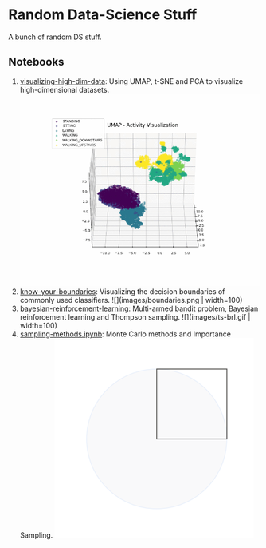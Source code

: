 # Random Data-Science Stuff

A bunch of random DS stuff.

## Notebooks

1. [visualizing-high-dim-data](https://github.com/AvivNavon/radss/blob/master/notebooks/visualizing-high-dim-data.ipynb):
    Using UMAP, t-SNE and PCA to visualize high-dimensional datasets.
    ![](images/umap.gif)
2. [know-your-boundaries](https://github.com/AvivNavon/radss/blob/master/notebooks/know-your-boundaries.ipynb):
    Visualizing the decision boundaries of commonly used classifiers.
    ![](images/boundaries.png | width=100)
3. [bayesian-reinforcement-learning](https://github.com/AvivNavon/radss/blob/master/notebooks/bayesian-reinforcement-learning.ipynb):
    Multi-armed bandit problem, Bayesian reinforcement learning and Thompson sampling.
    ![](images/ts-brl.gif | width=100)
4. [sampling-methods.ipynb](https://github.com/AvivNavon/radss/blob/master/notebooks/sampling-methods.ipynb):
    Monte Carlo methods and Importance Sampling.
    ![](images/mc-pi.gif)

